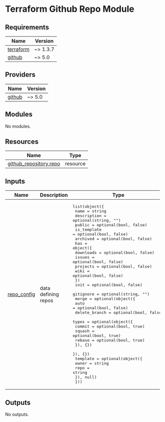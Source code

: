 # Terraform Github Repo Module

<!-- BEGINNING OF PRE-COMMIT-TERRAFORM DOCS HOOK -->
## Requirements

| Name | Version |
|------|---------|
| <a name="requirement_terraform"></a> [terraform](#requirement\_terraform) | ~> 1.3.7 |
| <a name="requirement_github"></a> [github](#requirement\_github) | ~> 5.0 |

## Providers

| Name | Version |
|------|---------|
| <a name="provider_github"></a> [github](#provider\_github) | ~> 5.0 |

## Modules

No modules.

## Resources

| Name | Type |
|------|------|
| [github_repository.repo](https://registry.terraform.io/providers/integrations/github/latest/docs/resources/repository) | resource |

## Inputs

| Name | Description | Type | Default | Required |
|------|-------------|------|---------|:--------:|
| <a name="input_repo_config"></a> [repo\_config](#input\_repo\_config) | data defining repos | <pre>list(object({<br>    name        = string<br>    description = optional(string, "")<br>    public      = optional(bool, false)<br>    is_template = optional(bool, false)<br>    archived    = optional(bool, false)<br>    has = object({<br>      downloads = optional(bool, false)<br>      issues    = optional(bool, false)<br>      projects  = optional(bool, false)<br>      wiki      = optional(bool, false)<br>    })<br>    init      = optional(bool, false)<br>    gitignore = optional(string, "")<br>    merge = optional(object({<br>      auto          = optional(bool, false)<br>      delete_branch = optional(bool, false)<br>      types = optional(object({<br>        commit = optional(bool, true)<br>        squash = optional(bool, true)<br>        rebase = optional(bool, true)<br>      }), {})<br>    }), {})<br>    template = optional(object({<br>      owner = string<br>      repo  = string<br>    }), null)<br>  }))</pre> | n/a | yes |

## Outputs

No outputs.
<!-- END OF PRE-COMMIT-TERRAFORM DOCS HOOK -->
